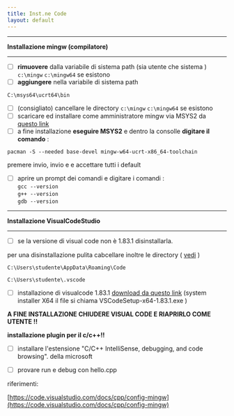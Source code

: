```yaml
---
title: Inst.ne Code
layout: default
---
```


___

**Installazione mingw (compilatore)**

___

- [ ]  **rimuovere** dalla variabile di sistema path (sia utente che sistema ) `c:\mingw`  `c:\mingw64`  se esistono
- [ ]  **aggiungere** nella variabile di sistema path

``` C:\msys64\ucrt64\bin ```
- [ ]  (consigliato) cancellare le directory `c:\mingw`  `c:\mingw64`  se esistono
- [ ]  scaricare ed installare come amministratore mingw via MSYS2  da [questo link](https://github.com/msys2/msys2-installer/releases/download/2023-05-26/msys2-x86_64-20230526.exe )
- [ ]  a fine installazione **eseguire MSYS2** e dentro la consolle **digitare il comando** :
      
``` pacman -S --needed base-devel mingw-w64-ucrt-x86_64-toolchain ```
      
premere invio, invio e  e accettare tutti i default 

- [ ]  aprire un prompt dei comandi  e digitare i comandi :
\
`gcc --version`\
`g++ --version`\
`gdb --version`

___

**Installazione VisualCodeStudio**

___

- [ ]  se la versione di visual code non è 1.83.1  disinstallarla.

 per una disinstallazione pulita cabcellare inoltre le directory ( [vedi](https://code.visualstudio.com/docs/setup/uninstall#_clean-uninstall) )

`C:\Users\studente\AppData\Roaming\Code`

`C:\Users\studente\.vscode`



- [ ]  installazione di visualcode 1.83.1  [download da questo link](https://code.visualstudio.com/docs/?dv=win64) (system installer X64 il file si chiama VSCodeSetup-x64-1.83.1.exe ) 


**A FINE INSTALLAZIONE CHIUDERE VISUAL CODE E RIAPRIRLO COME UTENTE !!**



**installazione plugin per il c/c++!!**

- [ ]  installare l'estensione "C/C++ IntelliSense, debugging, and code browsing". della microsoft


- [ ]  provare run e debug con hello.cpp


riferimenti:

[https://code.visualstudio.com/docs/cpp/config-mingw](https://code.visualstudio.com/docs/cpp/config-mingw)

